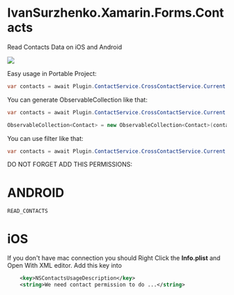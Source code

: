# IvanSurzhenko.Xamarin.Forms.Contacts
Read Contacts Data on iOS and Android

<a href="https://www.nuget.org/packages/Xamarin.Forms.Contacts/">
<img src="https://img.shields.io/badge/Nuget-1.0.7-blue.svg">
</a>

Easy usage in Portable Project:

```csharp
var contacts = await Plugin.ContactService.CrossContactService.Current.GetContactListAsync();
```


You can generate ObservableCollection like that:


```csharp
var contacts = await Plugin.ContactService.CrossContactService.Current.GetContactListAsync();

ObservableCollection<Contact> = new ObservableCollection<Contact>(contacts);

```


You can use filter like that:


```csharp
var contacts = await Plugin.ContactService.CrossContactService.Current.GetContactListAsync(x=>x.Emails.Count > 0);
```


DO NOT FORGET ADD THIS PERMISSIONS:

# ANDROID
```
READ_CONTACTS
```

# iOS
If you don't have mac connection you should Right Click the **Info.plist** and Open With XML editor.
Add this key into **<dict>**
```xml
	<key>NSContactsUsageDescription</key>
	<string>We need contact permission to do ...</string>
```

